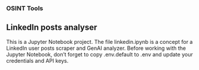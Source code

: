 ### OSINT Tools

## LinkedIn posts analyser
This is a Jupyter Notebook project. The file linkedin.ipynb is a concept for a LinkedIn user posts scraper and GenAI analyzer.
Before working with the Jupyter Notebook, don’t forget to copy .env.default to .env and update your credentials and API keys.
